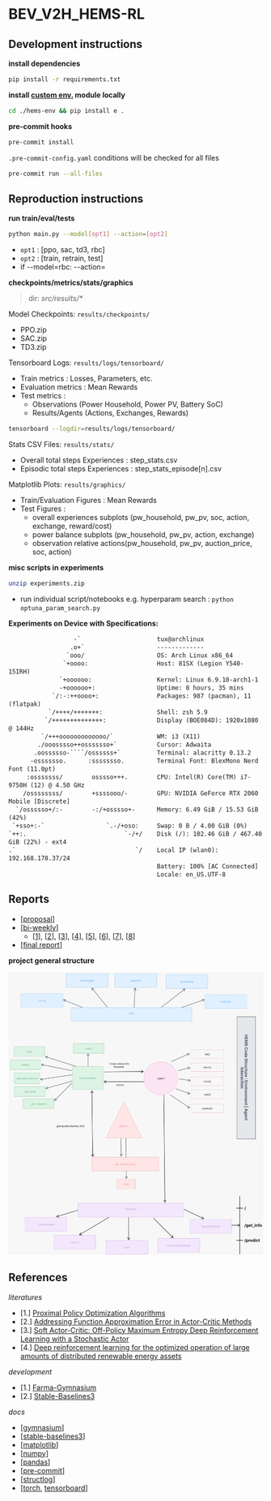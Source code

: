 # BEV_V2H_HEMS-RL

## Development instructions

**install dependencies**

```bash
pip install -r requirements.txt
```

**install [custom env.](../hems-env/)  module locally**

```bash
cd ./hems-env && pip install e .
```

**pre-commit hooks**

```bash
pre-commit install
```

`.pre-commit-config.yaml` conditions will be checked for all files

```bash
pre-commit run --all-files
```

## Reproduction instructions

**run train/eval/tests**

```bash
python main.py --model[opt1] --action=[opt2]
```

- `opt1` : [ppo, sac, td3, rbc]
- `opt2` : [train, retrain, test]
- if --model=rbc: --action=<dont care>


**checkpoints/metrics/stats/graphics**

> dir: *src/results/\**


Model Checkpoints: `results/checkpoints/`

- PPO.zip
- SAC.zip
- TD3.zip


Tensorboard Logs: `results/logs/tensorboard/`

- Train metrics : Losses, Parameters, etc.
- Evaluation metrics : Mean Rewards
- Test metrics :
    - Observations (Power Household, Power PV, Battery SoC)
    - Results/Agents (Actions, Exchanges, Rewards)

```bash
tensorboard --logdir=results/logs/tensorboard/
```

Stats CSV Files: `results/stats/`

- Overall total steps Experiences : step_stats.csv
- Episodic total steps Experiences : step_stats_episode[n].csv

Matplotlib Plots: `results/graphics/`

- Train/Evaluation Figures : Mean Rewards
- Test Figures :
    - overall experiences subplots (pw_household, pw_pv, soc, action, exchange, reward/cost)
    - power balance subplots (pw_household, pw_pv, action, exchange)
    - observation relative actions(pw_household, pw_pv, auction_price, soc, action)


**misc scripts in experiments**

```bash
unzip experiments.zip
```

- run individual script/notebooks e.g. hyperparam search : `python optuna_param_search.py`


**Experiments on Device with Specifications:**

```shell
                  -`                     tux@archlinux
                 .o+`                    -------------
                `ooo/                    OS: Arch Linux x86_64
               `+oooo:                   Host: 81SX (Legion Y540-15IRH)
              `+oooooo:                  Kernel: Linux 6.9.10-arch1-1
              -+oooooo+:                 Uptime: 8 hours, 35 mins
            `/:-:++oooo+:                Packages: 987 (pacman), 11 (flatpak)
           `/++++/+++++++:               Shell: zsh 5.9
          `/++++++++++++++:              Display (BOE084D): 1920x1080 @ 144Hz
         `/+++ooooooooooooo/`            WM: i3 (X11)
        ./ooosssso++osssssso+`           Cursor: Adwaita
       .oossssso-````/ossssss+`          Terminal: alacritty 0.13.2
      -osssssso.      :ssssssso.         Terminal Font: BlexMono Nerd Font (11.0pt)
     :osssssss/        osssso+++.        CPU: Intel(R) Core(TM) i7-9750H (12) @ 4.50 GHz
    /ossssssss/        +ssssooo/-        GPU: NVIDIA GeForce RTX 2060 Mobile [Discrete]
  `/ossssso+/:-        -:/+osssso+-      Memory: 6.49 GiB / 15.53 GiB (42%)
 `+sso+:-`                 `.-/+oso:     Swap: 0 B / 4.00 GiB (0%)
`++:.                           `-/+/    Disk (/): 102.46 GiB / 467.40 GiB (22%) - ext4
.`                                 `/    Local IP (wlan0): 192.168.178.37/24
                                         Battery: 100% [AC Connected]
                                         Locale: en_US.UTF-8
```


## **Reports**

- [[proposal](./reports/proposal.pdf)]
- [[bi-weekly](./reports/biweekly_reports/)]
    - [[1](./reports/biweekly_reports/report1/)], [[2](./reports/biweekly_reports/report2/)], [[3](./reports/biweekly_reports/report3/)], [[4](./reports/biweekly_reports/report4/)], [[5](./reports/biweekly_reports/report5/)], [[6](./reports/biweekly_reports/report6/)], [[7](./reports/biweekly_reports/report7/)], [[8](./reports/biweekly_reports/report8/)]
- [[final report](./reports/final_report/)]


**project general structure**

![](./overview_hems_src.png)



## **References**

*literatures*

- [1.] [Proximal Policy Optimization Algorithms](https://arxiv.org/abs/1707.06347)
- [2.] [Addressing Function Approximation Error in Actor-Critic Methods](https://arxiv.org/abs/1802.09477)
- [3.] [Soft Actor-Critic: Off-Policy Maximum Entropy Deep Reinforcement Learning with a Stochastic Actor](https://arxiv.org/abs/1801.01290)
- [4.] [Deep reinforcement learning for the optimized operation of large amounts of distributed renewable energy assets](https://www.sciencedirect.com/science/article/pii/S2666546822000611)


*development*

- [1.] [Farma-Gymnasium](https://github.com/Farama-Foundation/Gymnasium)
- [2.] [Stable-Baselines3](https://github.com/DLR-RM/stable-baselines3)

*docs*

- [[gymnasium](https://gymnasium.farama.org/#)]
- [[stable-baselines3](https://stable-baselines3.readthedocs.io/en/master/index.html)]
- [[matplotlib](https://matplotlib.org/stable/api/index)]
- [[numpy](https://numpy.org/doc/stable/)]
- [[pandas](https://pandas.pydata.org/docs/)]
- [[pre-commit](https://pre-commit.com/)]
- [[structlog](https://www.structlog.org/en/stable/index.html)]
- [[torch](https://pytorch.org/docs/stable/index.html), [tensorboard](https://pytorch.org/tutorials/recipes/recipes/tensorboard_with_pytorch.html)]
